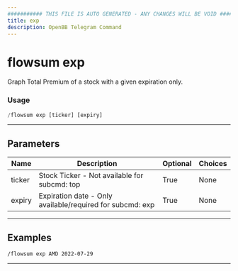 ```yaml
---
########### THIS FILE IS AUTO GENERATED - ANY CHANGES WILL BE VOID ###########
title: exp
description: OpenBB Telegram Command
---
```


# flowsum exp

Graph Total Premium of a stock with a given expiration only.

### Usage

```python wordwrap
/flowsum exp [ticker] [expiry]
```

---

## Parameters

| Name | Description | Optional | Choices |
| ---- | ----------- | -------- | ------- |
| ticker | Stock Ticker - Not available for subcmd: top | True | None |
| expiry | Expiration date - Only available/required for subcmd: exp | True | None |


---

## Examples

```
/flowsum exp AMD 2022-07-29
```

---
